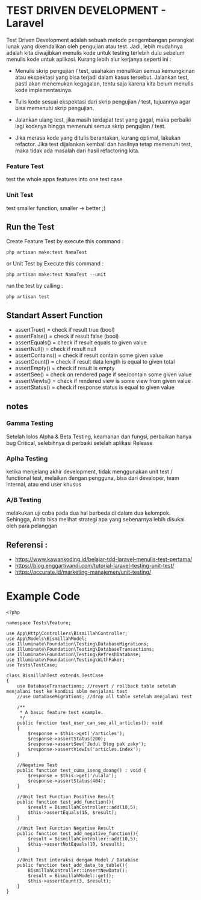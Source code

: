 # TEST DRIVEN DEVELOPMENT - Laravel
Test Driven Development adalah sebuah metode pengembangan perangkat lunak yang dikendalikan oleh pengujian atau test.
Jadi, lebih mudahnya adalah kita diwajibkan menulis kode untuk testing terlebih dulu sebelum menulis kode untuk aplikasi. Kurang lebih alur kerjanya seperti ini :

- Menulis skrip pengujian / test, usahakan menulikan semua kemungkinan atau ekspektasi yang bisa terjadi dalam kasus tersebut.
Jalankan test, pasti akan menemukan kegagalan, tentu saja karena kita belum menulis kode implementasinya.

- Tulis kode sesuai ekspektasi dari skrip pengujian / test, tujuannya agar bisa memenuhi skrip pengujian.

- Jalankan ulang test, jika masih terdapat test yang gagal, maka perbaiki lagi kodenya hingga memenuhi semua skrip pengujian / test.

- Jika merasa kode yang ditulis berantakan, kurang optimal, lakukan refactor. Jika test dijalankan kembali dan hasilnya tetap memenuhi test, maka tidak ada masalah dari hasil refactoring kita.

### Feature Test
test the whole apps features into one test case

### Unit Test
test smaller function, smaller -> better ;)

## Run the Test
Create Feature Test by execute this command :
```
php artisan make:test NamaTest
```
or Unit Test by Execute this command :
```
php artisan make:test NamaTest --unit
```
run the test by calling : 
```
php artisan test
```

## Standart Assert Function
- assertTrue()        = check if result true (bool)
- assertFalse()       = check if result false (bool)
- assertEquals()      = check if result equals to given value
- assertNull()        = check if result null
- assertContains()    = check if result contain some given value
- assertCount()       = check if result data length is equal to given total
- assertEmpty()       = check if result is empty
- assertSee()         = check on rendered page if see/contain some given value
- assertViewIs()      = check if rendered view is some view from given value
- assertStatus()      = check if response status is equal to given value 

## notes 
### Gamma Testing
Setelah lolos Alpha & Beta Testing, keamanan dan fungsi, perbaikan hanya bug Critical, selebihnya di perbaiki setelah aplikasi Release

### Aplha Testing
ketika menjelang akhir development, tidak menggunakan unit test / functional test, melaikan dengan pengguna, bisa dari developer, team internal, atau end user khusus

### A/B Testing
melakukan uji coba pada dua hal berbeda di dalam dua kelompok. Sehingga, Anda bisa melihat strategi apa yang sebenarnya lebih disukai oleh para pelanggan

## Referensi : 
- https://www.kawankoding.id/belajar-tdd-laravel-menulis-test-pertama/
- https://blog.enggartivandi.com/tutorial-laravel-testing-unit-test/
- https://accurate.id/marketing-manajemen/unit-testing/

# Example Code 
```
<?php

namespace Tests\Feature;

use App\Http\Controllers\BismillahController;
use App\Models\BismillahModel;
use Illuminate\Foundation\Testing\DatabaseMigrations;
use Illuminate\Foundation\Testing\DatabaseTransactions;
use Illuminate\Foundation\Testing\RefreshDatabase;
use Illuminate\Foundation\Testing\WithFaker;
use Tests\TestCase;

class BismillahTest extends TestCase
{
    use DatabaseTransactions; //revert / rollback table setelah menjalani test ke kondisi sblm menjalani test
    //use DatabaseMigrations; //drop all table setelah menjalani test

    /**
     * A basic feature test example.
     */
    public function test_user_can_see_all_articles(): void
    {
        $response = $this->get('/articles');
        $response->assertStatus(200);
        $response->assertSee('Judul Blog pak zaky');
        $response->assertViewIs('articles.index');
    }

    //Negative Test
    public function test_cuma_iseng_doang() : void {
        $response = $this->get('/ulala');
        $response->assertStatus(404);
    }

    //Unit Test Function Positive Result
    public function test_add_function(){
        $result = BismillahController::add(10,5);
        $this->assertEquals(15, $result);
    }

    //Unit Test Function Negative Result
    public function test_add_negative_function(){
        $result = BismillahController::add(10,5);
        $this->assertNotEquals(10, $result);
    }

    //Unit Test interaksi dengan Model / Database
    public function test_add_data_to_table(){
        BismillahController::insertNewData();
        $result = BismillahModel::get();
        $this->assertCount(3, $result);
    }
}
```